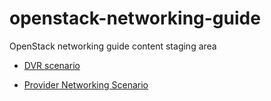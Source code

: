 openstack-networking-guide
==========================

OpenStack networking guide content staging area
* [DVR scenario](https://github.com/ionosphere80/openstack-networking-guide/blob/master/scenario-dvr/scenario-dvr.md)

* [Provider Networking
  Scenario](scenario-providernet/scenario-providernet.md)
